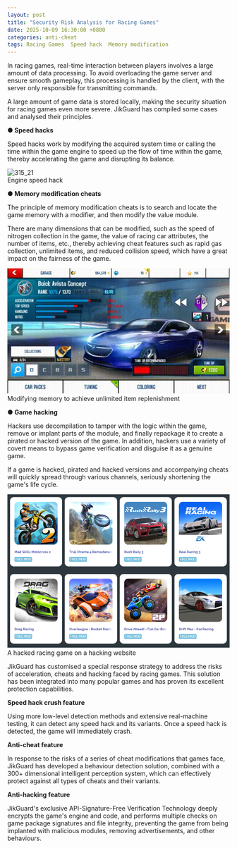 ```yaml
---
layout: post
title: "Security Risk Analysis for Racing Games"
date: 2025-10-09 16:30:00 +0800
categories: anti-cheat
tags: Racing Games  Speed hack  Memory modification
---
```


In racing games, real-time interaction between players involves a large amount of data processing. To avoid overloading the game server and ensure smooth gameplay, this processing is handled by the client, with the server only responsible for transmitting commands.<!-- more -->

A large amount of game data is stored locally, making the security situation for racing games even more severe. JikGuard has compiled some cases and analysed their principles.
 
**● Speed hacks**

Speed hacks work by modifying the acquired system time or calling the time within the game engine to speed up the flow of time within the game, thereby accelerating the game and disrupting its balance.

![315_21](/assets/res/2025/CARSpeedhacks.gif)  
Engine speed hack

**● Memory modification cheats**

The principle of memory modification cheats is to search and locate the game memory with a modifier, and then modify the value module.

There are many dimensions that can be modified, such as the speed of nitrogen collection in the game, the value of racing car attributes, the number of items, etc., thereby achieving cheat features such as rapid gas collection, unlimited items, and reduced collision speed, which have a great impact on the fairness of the game.

![315_21](/assets/res/2025/carModifying.gif)  
Modifying memory to achieve unlimited item replenishment

**● Game hacking**

Hackers use decompilation to tamper with the logic within the game, remove or implant parts of the module, and finally repackage it to create a pirated or hacked version of the game. In addition, hackers use a variety of covert means to bypass game verification and disguise it as a genuine game.

If a game is hacked, pirated and hacked versions and accompanying cheats will quickly spread through various channels, seriously shortening the game's life cycle.

![315_21](/assets/res/2025/carhacked.png)  
A hacked racing game on a hacking website

JikGuard has customised a special response strategy to address the risks of acceleration, cheats and hacking faced by racing games. This solution has been integrated into many popular games and has proven its excellent protection capabilities.
 
**Speed hack crush feature**

Using more low-level detection methods and extensive real-machine testing, it can detect any speed hack and its variants. Once a speed hack is detected, the game will immediately crash.
 
**Anti-cheat feature**

In response to the risks of a series of cheat modifications that games face, JikGuard has developed a behaviour detection solution, combined with a 300+ dimensional intelligent perception system, which can effectively protect against all types of cheats and their variants.
 
**Anti-hacking feature**

JikGuard's exclusive API-Signature-Free Verification Technology deeply encrypts the game's engine and code, and performs multiple checks on game package signatures and file integrity, preventing the game from being implanted with malicious modules, removing advertisements, and other behaviours.